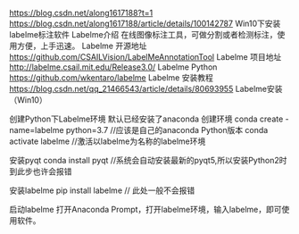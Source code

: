 https://blog.csdn.net/along1617188?t=1
https://blog.csdn.net/along1617188/article/details/100142787
Win10下安装labelme标注软件
Labelme介绍
在线图像标注工具，可做分割或者检测标注，使用方便，上手迅速。
Labelme 开源地址
https://github.com/CSAILVision/LabelMeAnnotationTool
Labelme 项目地址
http://labelme.csail.mit.edu/Release3.0/
Labelme  Python
https://github.com/wkentaro/labelme
Labelme  安装教程
https://blog.csdn.net/qq_21466543/article/details/80693955
Labelme安装（Win10）

创建Python下Labelme环境
默认已经安装了anaconda
创建环境
conda create -name=labelme python=3.7 //应该是自己的anaconda Python版本
conda activate labelme //激活以labelme为名称的labelme环境

安装pyqt
conda install pyqt  //系统会自动安装最新的pyqt5,所以安装Python2时到此步也许会报错
 
安装labelme
pip install labelme // 此处一般不会报错

启动labelme 
         打开Anaconda Prompt，打开labelme环境，输入labelme，即可使用软件。
